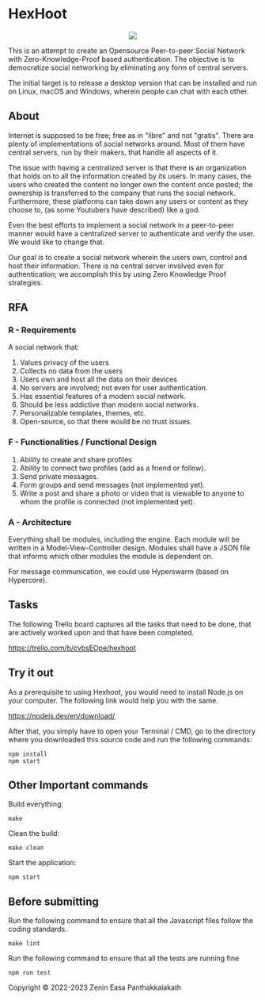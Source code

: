 # HexHoot
<p align="center">
    <a href="//hexhoot.com">
        <picture>
            <source media="(prefers-color-scheme: light)" srcset="./modules/ImagePack/images/icon_lightmode.svg">
            <img src="./modules/ImagePack/images/icon.svg">
        </picture>
    </a>
</p>

This is an attempt to create an Opensource Peer-to-peer Social Network with Zero-Knowledge-Proof based authentication. The objective is to democratize social networking by eliminating any form of central servers.

The initial target is to release a desktop version that can be installed and run on Linux, macOS and Windows, wherein people can chat with each other.


## About

Internet is supposed to be free; free as in "libre" and not "gratis". There are plenty of implementations of social networks around. Most of them have central servers, run by their makers, that handle all aspects of it.

The issue with having a centralized server is that there is an organization that holds on to all the information created by its users. In many cases, the users who created the content no longer own the content once posted; the ownership is transferred to the company that runs the social network. Furthermore, these platforms can take down any users or content as they choose to, (as some Youtubers have described) like a god.

Even the best efforts to implement a social network in a peer-to-peer manner would have a centralized server to authenticate and verify the user. We would like to change that.

Our goal is to create a social network wherein the users own, control and host their information. There is no central server involved even for authentication; we accomplish this by using Zero Knowledge Proof strategies.


## RFA

### R - Requirements

A social network that:

1. Values privacy of the users
2. Collects no data from the users
3. Users own and host all the data on their devices
4. No servers are involved; not even for user authentication.
5. Has essential features of a modern social network.
6. Should be less addictive than modern social networks.
7. Personalizable templates, themes, etc.
8. Open-source, so that there would be no trust issues.

### F - Functionalities / Functional Design

1. Ability to create and share profiles
2. Ability to connect two profiles (add as a friend or follow).
3. Send private messages.
4. Form groups and send messages (not implemented yet).
5. Write a post and share a photo or video that is viewable to anyone to whom the profile is connected (not implemented yet).

### A - Architecture

Everything shall be modules, including the engine. Each module will be written in a Model-View-Controller design. Modules shall have a JSON file that informs which other modules the module is dependent on.

For message communication, we could use Hyperswarm (based on Hypercore).

## Tasks

The following Trello board captures all the tasks that need to be done, that are actively worked upon and that have been completed.

https://trello.com/b/cvbsEOpe/hexhoot

## Try it out

As a prerequisite to using Hexhoot, you would need to install Node.js on your computer. The following link would help you with the same.

https://nodejs.dev/en/download/

After that, you simply have to open your Terminal / CMD, go to the directory where you downloaded this source code and run the following commands:

```
npm install
npm start
```

## Other Important commands

Build everything:

```
make
```


Clean the build:

```
make clean
```


Start the application:

```
npm start
```

## Before submitting

Run the following command to ensure that all the Javascript files follow the coding standards.

```
make lint
```

Run the following command to ensure that all the tests are running fine

```
npm run test
```

Copyright &copy; 2022-2023 Zenin Easa Panthakkalakath
